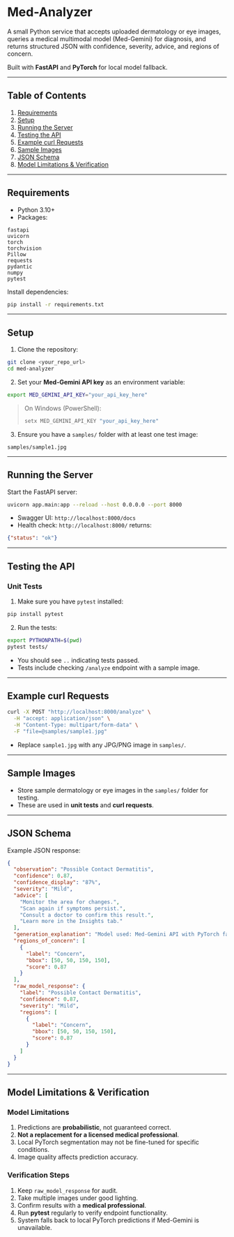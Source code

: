 # Med-Analyzer

A small Python service that accepts uploaded dermatology or eye images, queries a medical multimodal model (Med-Gemini) for diagnosis, and returns structured JSON with confidence, severity, advice, and regions of concern.

Built with **FastAPI** and **PyTorch** for local model fallback.

---

## **Table of Contents**

1. [Requirements](#requirements)
2. [Setup](#setup)
3. [Running the Server](#running-the-server)
4. [Testing the API](#testing-the-api)
5. [Example curl Requests](#example-curl-requests)
6. [Sample Images](#sample-images)
7. [JSON Schema](#json-schema)
8. [Model Limitations & Verification](#model-limitations--verification)

---

## **Requirements**

* Python 3.10+
* Packages:

```
fastapi
uvicorn
torch
torchvision
Pillow
requests
pydantic
numpy
pytest
```

Install dependencies:

```bash
pip install -r requirements.txt
```

---

## **Setup**

1. Clone the repository:

```bash
git clone <your_repo_url>
cd med-analyzer
```

2. Set your **Med-Gemini API key** as an environment variable:

```bash
export MED_GEMINI_API_KEY="your_api_key_here"
```

> On Windows (PowerShell):
>
> ```powershell
> setx MED_GEMINI_API_KEY "your_api_key_here"
> ```

3. Ensure you have a `samples/` folder with at least one test image:

```
samples/sample1.jpg
```

---

## **Running the Server**

Start the FastAPI server:

```bash
uvicorn app.main:app --reload --host 0.0.0.0 --port 8000
```

* Swagger UI: `http://localhost:8000/docs`
* Health check: `http://localhost:8000/` returns:

```json
{"status": "ok"}
```

---

## **Testing the API**

### **Unit Tests**

1. Make sure you have `pytest` installed:

```bash
pip install pytest
```

2. Run the tests:

```bash
export PYTHONPATH=$(pwd)
pytest tests/
```

* You should see `..` indicating tests passed.
* Tests include checking `/analyze` endpoint with a sample image.

---

## **Example curl Requests**

```bash
curl -X POST "http://localhost:8000/analyze" \
  -H "accept: application/json" \
  -H "Content-Type: multipart/form-data" \
  -F "file=@samples/sample1.jpg"
```

* Replace `sample1.jpg` with any JPG/PNG image in `samples/`.

---

## **Sample Images**

* Store sample dermatology or eye images in the `samples/` folder for testing.
* These are used in **unit tests** and **curl requests**.

---

## **JSON Schema**

Example JSON response:

```json
{
  "observation": "Possible Contact Dermatitis",
  "confidence": 0.87,
  "confidence_display": "87%",
  "severity": "Mild",
  "advice": [
    "Monitor the area for changes.",
    "Scan again if symptoms persist.",
    "Consult a doctor to confirm this result.",
    "Learn more in the Insights tab."
  ],
  "generation_explanation": "Model used: Med-Gemini API with PyTorch fallback + DeepLabV3 for regions.",
  "regions_of_concern": [
    {
      "label": "Concern",
      "bbox": [50, 50, 150, 150],
      "score": 0.87
    }
  ],
  "raw_model_response": {
    "label": "Possible Contact Dermatitis",
    "confidence": 0.87,
    "severity": "Mild",
    "regions": [
      {
        "label": "Concern",
        "bbox": [50, 50, 150, 150],
        "score": 0.87
      }
    ]
  }
}
```

---

## **Model Limitations & Verification**

### **Model Limitations**

1. Predictions are **probabilistic**, not guaranteed correct.
2. **Not a replacement for a licensed medical professional**.
3. Local PyTorch segmentation may not be fine-tuned for specific conditions.
4. Image quality affects prediction accuracy.

### **Verification Steps**

1. Keep `raw_model_response` for audit.
2. Take multiple images under good lighting.
3. Confirm results with a **medical professional**.
4. Run **pytest** regularly to verify endpoint functionality.
5. System falls back to local PyTorch predictions if Med-Gemini is unavailable.
